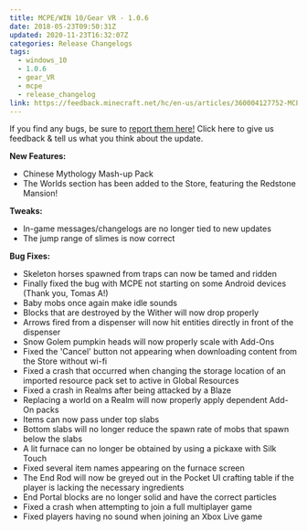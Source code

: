 ```yaml
---
title: MCPE/WIN 10/Gear VR - 1.0.6
date: 2018-05-23T09:50:31Z
updated: 2020-11-23T16:32:07Z
categories: Release Changelogs
tags:
  - windows_10
  - 1.0.6
  - gear_VR
  - mcpe
  - release_changelog
link: https://feedback.minecraft.net/hc/en-us/articles/360004127752-MCPE-WIN-10-Gear-VR-1-0-6
---
```


If you find any bugs, be sure to [report them here!](https://bugs.mojang.com/secure/Dashboard.jspa) Click here to give us feedback & tell us what you think about the update.

  
**New Features:**

- Chinese Mythology Mash-up Pack
- The Worlds section has been added to the Store, featuring the Redstone Mansion!

  
**Tweaks:**

- In-game messages/changelogs are no longer tied to new updates
- The jump range of slimes is now correct

  
**Bug Fixes:**

- Skeleton horses spawned from traps can now be tamed and ridden
- Finally fixed the bug with MCPE not starting on some Android devices (Thank you, Tomas A!)
- Baby mobs once again make idle sounds
- Blocks that are destroyed by the Wither will now drop properly
- Arrows fired from a dispenser will now hit entities directly in front of the dispenser
- Snow Golem pumpkin heads will now properly scale with Add-Ons
- Fixed the 'Cancel' button not appearing when downloading content from the Store without wi-fi
- Fixed a crash that occurred when changing the storage location of an imported resource pack set to active in Global Resources
- Fixed a crash in Realms after being attacked by a Blaze
- Replacing a world on a Realm will now properly apply dependent Add-On packs
- Items can now pass under top slabs
- Bottom slabs will no longer reduce the spawn rate of mobs that spawn below the slabs
- A lit furnace can no longer be obtained by using a pickaxe with Silk Touch
- Fixed several item names appearing on the furnace screen
- The End Rod will now be greyed out in the Pocket UI crafting table if the player is lacking the necessary ingredients
- End Portal blocks are no longer solid and have the correct particles
- Fixed a crash when attempting to join a full multiplayer game
- Fixed players having no sound when joining an Xbox Live game
